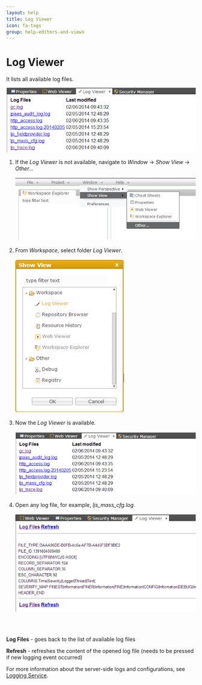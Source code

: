 ```yaml
---
layout: help
title: Log Viewer
icon: fa-tags
group: help-editors-and-views
---
```


Log Viewer
===

It lists all available log files.

![Log Viewer](images/tooling/editors_and_views/log_viewer/log_viewer_1.png)

1. If the *Log Viewer* is not available, navigate to *Window* -> *Show View* -> *Other...*
<br></br>
![Log Viewer](images/tooling/editors_and_views/log_viewer/log_viewer_2.png)
<br></br>
2. From *Workspace*, select folder *Log Viewer*.
<br></br>
![Log Viewer](images/tooling/editors_and_views/log_viewer/log_viewer_3.png)
<br></br>
3. Now the *Log Viewer* is available.
<br></br>
![Log Viewer](images/tooling/editors_and_views/log_viewer/log_viewer_1.png)
<br></br>
4. Open any log file, for example, *ljs_mass_cfg.log*.
<br></br>
![Log Viewer](images/tooling/editors_and_views/log_viewer/log_viewer_4.png)

<br></br>

**Log Files** - goes back to the list of available log files

**Refresh** - refreshes the content of the opened log file (needs to be pressed if new logging event occurred)

For more information about the server-side logs and configurations, see [Logging Service](service_logging.html).
